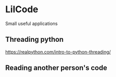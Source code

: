 # LilCode
Small useful applications

## Threading python

https://realpython.com/intro-to-python-threading/

## Reading another person's code
